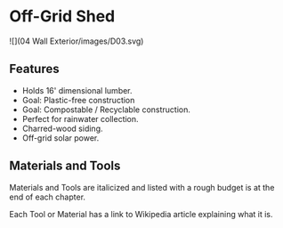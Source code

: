 # Off-Grid Shed

![](04 Wall Exterior/images/D03.svg)

## Features

* Holds 16' dimensional lumber.
* Goal: Plastic-free construction
* Goal: Compostable / Recyclable construction.
* Perfect for rainwater collection.
* Charred-wood siding.
* Off-grid solar power.

## Materials and Tools

Materials and Tools are italicized and listed with a rough budget is at the end of each chapter.

Each Tool or Material has a link to Wikipedia article explaining what it is.